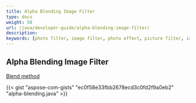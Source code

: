 ```yaml
---
title: Alpha Blending Image Filter
type: docs
weight: 50
url: /java/developer-guide/alpha-blending-image-filter/
description:
keywords: [photo filter, image filter, photo effect, picture filter, image overlay, alpha blending, image effect, blend image]
---
```


## Alpha Blending Image Filter


<a href="https://reference.aspose.com/imaging/java/com.aspose.imaging/rasterimage/#blend-com.aspose.imaging.Point-com.aspose.imaging.RasterImage-com.aspose.imaging.Rectangle-byte-">Blend method</a>


{{< gist "aspose-com-gists" "ec0f58e33fbb2678ecd3c0fd2f9a0eb2" "alpha-blending.java" >}}
